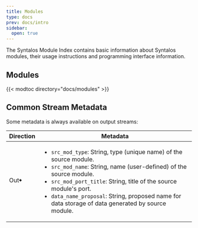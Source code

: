 ```yaml
---
title: Modules
type: docs
prev: docs/intro
sidebar:
  open: true
---
```


The Syntalos Module Index contains basic information about Syntalos modules,
their usage instructions and programming interface information.


## Modules

{{< modtoc directory="docs/modules" >}}


## Common Stream Metadata

Some metadata is always available on output streams:

<table class="list-table" width="100%">
  <thead>
    <tr>
      <th style="width: 15%;">Direction</th>
      <th style="width: 85%;">Metadata</th>
    </tr>
  </thead>
  <tbody>
    <tr>
      <td>Out🠺</td>
      <td>
        <ul>
          <li><code>src_mod_type</code>: String, type (unique name) of the source module.</li>
          <li><code>src_mod_name</code>: String, name (user-defined) of the source module.</li>
          <li><code>src_mod_port_title</code>: String, title of the source module's port.</li>
          <li><code>data_name_proposal</code>: String, proposed name for data storage of data generated by source module.</li>
        </ul>
      </td>
    </tr>
  </tbody>
</table>
